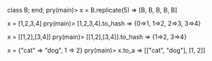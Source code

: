 class B; end;
pry(main)> x = B.replicate(5)
  => [B, B, B, B, B]

x = [1,2,3,4]
pry(main)> [1,2,3,4].to_hash
  => {0=>1, 1=>2, 2=>3, 3=>4}

x = [[1,2],[3,4]]
pry(main)> [[1,2],[3,4]].to_hash
  => {1=>2, 3=>4}

x = {"cat" => "dog", 1 => 2}
pry(main)> x.to_a
  => [["cat", "dog"], [1, 2]]